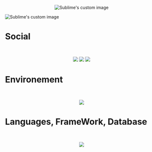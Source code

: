 <p align="center">
  <img src="https://github.com/Joal1291/Joal1291/blob/main/3.gif" alt="Sublime's custom image" >
</p>
<!-- <p style="color:white">Yes I really love matrix that's one of my fav triolgy of all time</p> -->
<img src="https://api.visitorbadge.io/api/visitors?path=https%3A%2F%2Fgithub.com%2FJoal1291&label=Visitors&labelColor=%23d9e3f0&countColor=%23555555&style=plastic" alt="Sublime's custom image" >

# Social
<br>
<p align="center">
  <img src="https://skillicons.dev/icons?i=discord" />
  <img src="https://skillicons.dev/icons?i=," />
  <a href="https://www.linkedin.com/in/jordan-albert1291/"><img src="https://skillicons.dev/icons?i=linkedin" /></a><br>
</p>

# Environement 
<br>
<p align="center">
  <img src="https://skillicons.dev/icons?i=linux,,vscode,,idea,,postman" /><br>
<!--  <img src="" alt="Sublime's custom image" >
 <img src="https://api.visitorbadge.io/api/visitors?path=https%3A%2F%2Fgithub.com%2FJoal1291&label=Visitors&labelColor=%23d9e3f0&countColor=%23555555&style=plastic" alt="Sublime's custom image" >
 <img src="" alt="Sublime's custom image" > -->
</p>

# Languages, FrameWork, Database
<br>
<p align="center">
<img src="https://skillicons.dev/icons?i=html,css,scss,tailwind,javascript,py,react,next,nodejs,supabase,mongodb" /><br>
</p>
